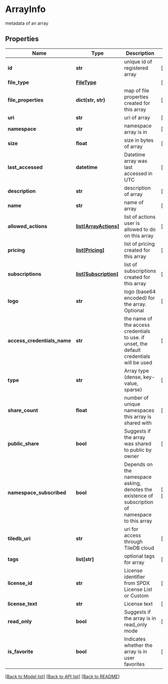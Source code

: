 # ArrayInfo

metadata of an array
## Properties
Name | Type | Description | Notes
------------ | ------------- | ------------- | -------------
**id** | **str** | unique id of registered array | [optional] 
**file_type** | [**FileType**](FileType.md) |  | [optional] 
**file_properties** | **dict(str, str)** | map of file properties created for this array | [optional] 
**uri** | **str** | uri of array | [optional] 
**namespace** | **str** | namespace array is in | [optional] 
**size** | **float** | size in bytes of array | [optional] 
**last_accessed** | **datetime** | Datetime array was last accessed in UTC | [optional] 
**description** | **str** | description of array | [optional] 
**name** | **str** | name of array | [optional] 
**allowed_actions** | [**list[ArrayActions]**](ArrayActions.md) | list of actions user is allowed to do on this array | [optional] 
**pricing** | [**list[Pricing]**](Pricing.md) | list of pricing created for this array | [optional] 
**subscriptions** | [**list[Subscription]**](Subscription.md) | list of subscriptions created for this array | [optional] 
**logo** | **str** | logo (base64 encoded) for the array. Optional | [optional] 
**access_credentials_name** | **str** | the name of the access credentials to use. if unset, the default credentials will be used | [optional] 
**type** | **str** | Array type (dense, key-value, sparse) | [optional] 
**share_count** | **float** | number of unique namespaces this array is shared with | [optional] 
**public_share** | **bool** | Suggests if the array was shared to public by owner | [optional] 
**namespace_subscribed** | **bool** | Depends on the namespace asking, denotes the existence of subscription of namespace to this array | [optional] [readonly] 
**tiledb_uri** | **str** | uri for access through TileDB cloud | [optional] 
**tags** | **list[str]** | optional tags for array | [optional] 
**license_id** | **str** | License identifier from SPDX License List or Custom | [optional] 
**license_text** | **str** | License text | [optional] 
**read_only** | **bool** | Suggests if the array is in read_only mode | [optional] 
**is_favorite** | **bool** | Indicates whether the array is in user favorites | [optional] 

[[Back to Model list]](../README.md#documentation-for-models) [[Back to API list]](../README.md#documentation-for-api-endpoints) [[Back to README]](../README.md)


